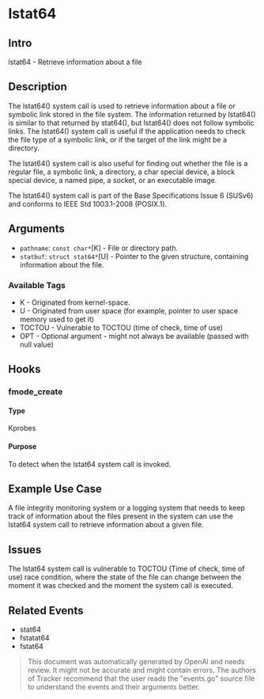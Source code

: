 
# lstat64

## Intro
lstat64 - Retrieve information about a file

## Description
The lstat64() system call is used to retrieve information about a file or symbolic link stored in the file system. The information returned by lstat64() is similar to that returned by stat64(), but lstat64() does not follow symbolic links. The lstat64() system call is useful if the application needs to check the file type of a symbolic link, or if the target of the link might be a directory.

The lstat64() system call is also useful for finding out whether the file is a regular file, a symbolic link, a directory, a char special device, a block special device, a named pipe, a socket, or an executable image.

The lstat64() system call is part of the Base Specifications Issue 6 (SUSv6) and conforms to IEEE Std 1003.1-2008 (POSIX.1).

## Arguments
* `pathname`: `const char*`[K] - File or directory path.
* `statbuf`: `struct stat64*`[U] - Pointer to the given structure, containing information about the file.

### Available Tags
* K - Originated from kernel-space.
* U - Originated from user space (for example, pointer to user space memory used to get it)
* TOCTOU - Vulnerable to TOCTOU (time of check, time of use)
* OPT - Optional argument - might not always be available (passed with null value)

## Hooks
### fmode_create
#### Type
Kprobes
#### Purpose
To detect when the lstat64 system call is invoked.

## Example Use Case
A file integrity monitoring system or a logging system that needs to keep track of information about the files present in the system can use the lstat64 system call to retrieve information about a given file.

## Issues
The lstat64 system call is vulnerable to TOCTOU (Time of check, time of use) race condition, where the state of the file can change between the moment it was checked and the moment the system call is executed.

## Related Events
* stat64
* fstatat64
* fstat64

> This document was automatically generated by OpenAI and needs review. It might
> not be accurate and might contain errors. The authors of Tracker recommend that
> the user reads the "events.go" source file to understand the events and their
> arguments better.
